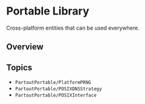 # Portable Library

Cross-platform entities that can be used everywhere.

## Overview

## Topics

- ``PartoutPortable/PlatformPRNG``
- ``PartoutPortable/POSIXDNSStrategy``
- ``PartoutPortable/POSIXInterface``
